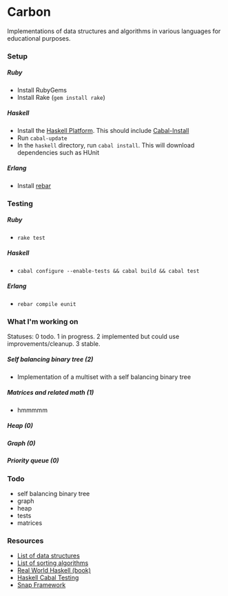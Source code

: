 Carbon
======

Implementations of data structures and algorithms in various languages for educational purposes.

### Setup
##### Ruby
- Install RubyGems
- Install Rake (`gem install rake`)

##### Haskell
- Install the [Haskell Platform][6]. This should include [Cabal-Install][7]
- Run `cabal-update`
- In the `haskell` directory, run `cabal install`. This will download dependencies such as HUnit

##### Erlang
- Install [rebar][8]

### Testing
##### Ruby
- `rake test`

##### Haskell
- `cabal configure --enable-tests && cabal build && cabal test`

##### Erlang
- `rebar compile eunit`

### What I'm working on
Statuses: 0 todo. 1 in progress. 2 implemented but could use improvements/cleanup. 3 stable.

##### Self balancing binary tree (2)
- Implementation of a multiset with a self balancing binary tree

##### Matrices and related math (1)
- hmmmmm

##### Heap (0)

##### Graph (0)

##### Priority queue (0)

### Todo
- self balancing binary tree
- graph
- heap
- tests
- matrices

### Resources
- [List of data structures][1]
- [List of sorting algorithms][2]
- [Real World Haskell (book)][3]
- [Haskell Cabal Testing][4]
- [Snap Framework][5]

[1]: http://en.wikipedia.org/wiki/List_of_data_structures
[2]: http://en.wikipedia.org/wiki/List_of_algorithms#Sequence_Sorting
[3]: http://book.realworldhaskell.org/
[4]: http://www.haskell.org/cabal/users-guide/developing-packages.html
[5]: https://github.com/snapframework/snap-core
[6]: http://www.haskell.org/platform/linux.html
[7]: http://www.haskell.org/haskellwiki/Cabal-Install
[8]: https://github.com/basho/rebar